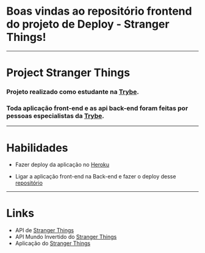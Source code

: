 # Boas vindas ao repositório frontend do projeto de Deploy - Stranger Things!
---

# Project Stranger Things
### Projeto realizado como estudante na [Trybe](https://www.betrybe.com/).
### Toda aplicação front-end e as api back-end foram feitas por pessoas especialistas da [Trybe](https://www.betrybe.com/).
---

# Habilidades

- Fazer deploy da aplicação no [Heroku](https://dashboard.heroku.com/) 

- Ligar a aplicação front-end na Back-end e fazer o deploy desse [repositório](https://github.com/AiramToscano/Stranger-things--Backend) 

--- 

# Links

- API de [Stranger Things](https://airamtoscano-up.herokuapp.com) 
- API Mundo Invertido do [Stranger Things](https://airamtoscano-dw.herokuapp.com/)
- Aplicação do [Stranger Things](https://airamtoscano-pd.herokuapp.com/)
